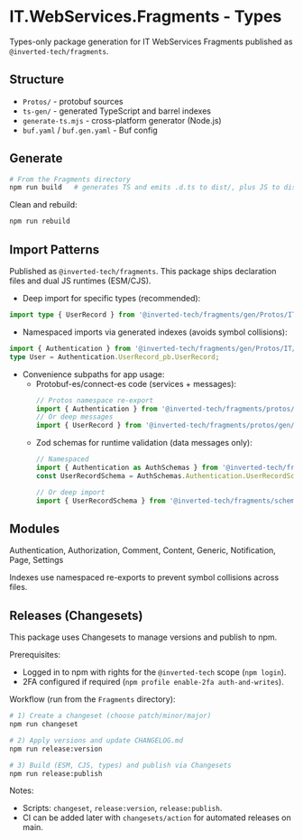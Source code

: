 # IT.WebServices.Fragments - Types

Types-only package generation for IT WebServices Fragments published as `@inverted-tech/fragments`.

## Structure
- `Protos/` - protobuf sources
- `ts-gen/` - generated TypeScript and barrel indexes
- `generate-ts.mjs` - cross-platform generator (Node.js)
- `buf.yaml` / `buf.gen.yaml` - Buf config

## Generate
```bash
# From the Fragments directory
npm run build   # generates TS and emits .d.ts to dist/, plus JS to dist/esm and dist/cjs
```

Clean and rebuild:
```bash
npm run rebuild
```

## Import Patterns
Published as `@inverted-tech/fragments`. This package ships declaration files and dual JS runtimes (ESM/CJS).

- Deep import for specific types (recommended):
```ts
import type { UserRecord } from '@inverted-tech/fragments/gen/Protos/IT/WebServices/Fragments/Authentication/UserRecord_pb';
```

- Namespaced imports via generated indexes (avoids symbol collisions):
```ts
import { Authentication } from '@inverted-tech/fragments/gen/Protos/IT/WebServices/Fragments';
type User = Authentication.UserRecord_pb.UserRecord;
```

- Convenience subpaths for app usage:
  - Protobuf-es/connect-es code (services + messages):
    ```ts
    // Protos namespace re-export
    import { Authentication } from '@inverted-tech/fragments/protos/gen/Protos/IT/WebServices/Fragments';
    // Or deep messages
    import { UserRecord } from '@inverted-tech/fragments/protos/gen/Protos/IT/WebServices/Fragments/Authentication/UserRecord_pb';
    ```
  - Zod schemas for runtime validation (data messages only):
    ```ts
    // Namespaced
    import { Authentication as AuthSchemas } from '@inverted-tech/fragments/schemas/IT/WebServices/Fragments';
    const UserRecordSchema = AuthSchemas.Authentication.UserRecordSchema;

    // Or deep import
    import { UserRecordSchema } from '@inverted-tech/fragments/schemas/IT/WebServices/Fragments/Authentication/UserRecord';
    ```

## Modules
Authentication, Authorization, Comment, Content, Generic, Notification, Page, Settings

Indexes use namespaced re-exports to prevent symbol collisions across files.

## Releases (Changesets)
This package uses Changesets to manage versions and publish to npm.

Prerequisites:
- Logged in to npm with rights for the `@inverted-tech` scope (`npm login`).
- 2FA configured if required (`npm profile enable-2fa auth-and-writes`).

Workflow (run from the `Fragments` directory):
```bash
# 1) Create a changeset (choose patch/minor/major)
npm run changeset

# 2) Apply versions and update CHANGELOG.md
npm run release:version

# 3) Build (ESM, CJS, types) and publish via Changesets
npm run release:publish
```

Notes:
- Scripts: `changeset`, `release:version`, `release:publish`.
- CI can be added later with `changesets/action` for automated releases on main.

